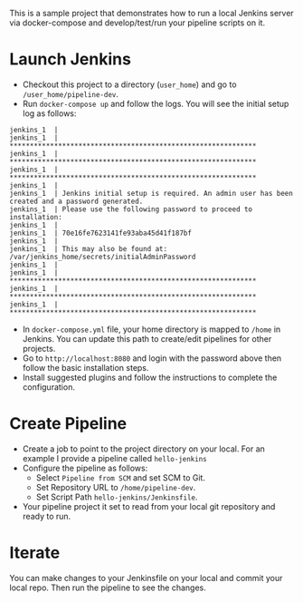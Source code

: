 This is a sample project that demonstrates how to run a local Jenkins server via docker-compose and develop/test/run your pipeline scripts on it. 

# Launch Jenkins
- Checkout this project to a directory (`user_home`) and go to `/user_home/pipeline-dev`.
- Run `docker-compose up` and follow the logs. You will see the initial setup log as follows:
```
jenkins_1  |
jenkins_1  | *************************************************************
jenkins_1  | *************************************************************
jenkins_1  | *************************************************************
jenkins_1  |
jenkins_1  | Jenkins initial setup is required. An admin user has been created and a password generated.
jenkins_1  | Please use the following password to proceed to installation:
jenkins_1  |
jenkins_1  | 70e16fe7623141fe93aba45d41f187bf
jenkins_1  |
jenkins_1  | This may also be found at: /var/jenkins_home/secrets/initialAdminPassword
jenkins_1  |
jenkins_1  | *************************************************************
jenkins_1  | *************************************************************
jenkins_1  | *************************************************************
```
- In `docker-compose.yml` file, your home directory is mapped to `/home` in Jenkins. You can update this path to create/edit pipelines for other projects.
- Go to `http://localhost:8080` and login with the password above then follow the basic installation steps. 
- Install suggested plugins and follow the instructions to complete the configuration. 


# Create Pipeline

- Create a job to point to the project directory on your local. For an example I provide a pipeline called `hello-jenkins`
- Configure the pipeline as follows:
    * Select `Pipeline from SCM` and set SCM to Git. 
    * Set Repository URL to `/home/pipeline-dev`.
    * Set Script Path `hello-jenkins/Jenkinsfile`.
- Your pipeline project it set to  read from your local git repository and ready to run. 

# Iterate
You can make changes to your Jenkinsfile on your local and commit your local repo. Then run the pipeline to see the changes.




